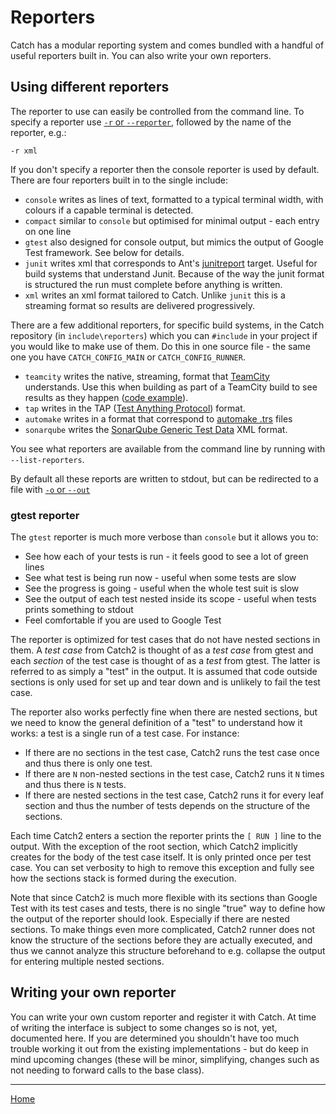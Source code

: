 <a id="top"></a>
# Reporters

Catch has a modular reporting system and comes bundled with a handful of useful reporters built in.
You can also write your own reporters.

## Using different reporters

The reporter to use can easily be controlled from the command line.
To specify a reporter use [`-r` or `--reporter`](command-line.md#choosing-a-reporter-to-use), followed by the name of the reporter, e.g.:

```
-r xml
```

If you don't specify a reporter then the console reporter is used by default.
There are four reporters built in to the single include:

* `console` writes as lines of text, formatted to a typical terminal width, with colours if a capable terminal is detected.
* `compact` similar to `console` but optimised for minimal output - each entry on one line
* `gtest` also designed for console output, but mimics the output of Google Test framework. See below for details.
* `junit` writes xml that corresponds to Ant's [junitreport](http://help.catchsoftware.com/display/ET/JUnit+Format) target. Useful for build systems that understand Junit.
Because of the way the junit format is structured the run must complete before anything is written. 
* `xml` writes an xml format tailored to Catch. Unlike `junit` this is a streaming format so results are delivered progressively.

There are a few additional reporters, for specific build systems, in the Catch repository (in `include\reporters`) which you can `#include` in your project if you would like to make use of them.
Do this in one source file - the same one you have `CATCH_CONFIG_MAIN` or `CATCH_CONFIG_RUNNER`.

* `teamcity` writes the native, streaming, format that [TeamCity](https://www.jetbrains.com/teamcity/) understands. 
Use this when building as part of a TeamCity build to see results as they happen ([code example](../examples/207-Rpt-TeamCityReporter.cpp)).
* `tap` writes in the TAP ([Test Anything Protocol](https://en.wikipedia.org/wiki/Test_Anything_Protocol)) format.
* `automake` writes in a format that correspond to [automake  .trs](https://www.gnu.org/software/automake/manual/html_node/Log-files-generation-and-test-results-recording.html) files
* `sonarqube` writes the [SonarQube Generic Test Data](https://docs.sonarqube.org/latest/analysis/generic-test/) XML format.

You see what reporters are available from the command line by running with `--list-reporters`.

By default all these reports are written to stdout, but can be redirected to a file with [`-o` or `--out`](command-line.md#sending-output-to-a-file)

### gtest reporter

The `gtest` reporter is much more verbose than `console` but it allows you to:
* See how each of your tests is run - it feels good to see a lot of green lines
* See what test is being run now - useful when some tests are slow
* See the progress is going - useful when the whole test suit is slow
* See the output of each test nested inside its scope - useful when tests prints something to stdout
* Feel comfortable if you are used to Google Test

The reporter is optimized for test cases that do not have nested sections in them. A _test case_ from Catch2 is thought of as a _test case_ from gtest and each _section_ of the test case is thought of as a _test_ from gtest. The latter is referred to as simply a "test" in the output. It is assumed that code outside sections is only used for set up and tear down and is unlikely to fail the test case.

The reporter also works perfectly fine when there are nested sections, but we need to know the general definition of a "test" to understand how it works: a test is a single run of a test case. For instance: 
* If there are no sections in the test case, Catch2 runs the test case once and thus there is only one test.
* If there are `N` non-nested sections in the test case, Catch2 runs  it `N` times and thus there is `N` tests. 
* If there are nested sections in the test case, Catch2 runs it for every leaf section and thus the number of tests depends on the structure of the sections.

Each time Catch2 enters a section the reporter prints the `[ RUN ]` line to the output. With the exception of the root section, which Catch2 implicitly creates for the body of the test case itself. It is only printed once per test case. You can set verbosity to high to remove this exception and fully see how the sections stack is formed during the execution.

Note that since Catch2 is much more flexible with its sections than Google Test with its test cases and tests, there is no single "true" way to define how the output of the reporter should look. Especially if there are nested sections. To make things even more complicated, Catch2 runner does not know the structure of the sections before they are actually executed, and thus we cannot analyze this structure beforehand to e.g. collapse the output for entering multiple nested sections.

## Writing your own reporter

You can write your own custom reporter and register it with Catch.
At time of writing the interface is subject to some changes so is not, yet, documented here.
If you are determined you shouldn't have too much trouble working it out from the existing implementations -
but do keep in mind upcoming changes (these will be minor, simplifying, changes such as not needing to forward calls to the base class).

---

[Home](Readme.md#top)
